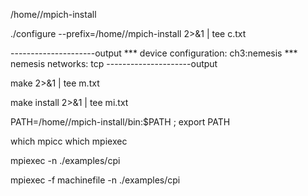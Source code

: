 /home/<USERNAME>/mpich-install

./configure --prefix=/home/<USERNAME>/mpich-install 2>&1 | tee c.txt

---------------------output
*** device configuration: ch3:nemesis
*** nemesis networks: tcp
---------------------output

 make 2>&1 | tee m.txt

make install 2>&1 | tee mi.txt

PATH=/home/<USERNAME>/mpich-install/bin:$PATH ; export PATH

which mpicc
which mpiexec

mpiexec -n <number> ./examples/cpi

mpiexec -f machinefile -n <number> ./examples/cpi